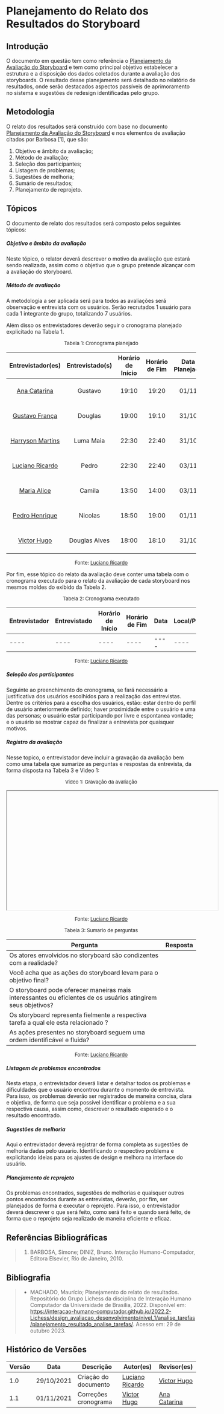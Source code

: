# Planejamento do Relato dos Resultados do Storyboard



## Introdução

O documento em questão tem como referência o [Planejamento da Avaliação do Storyboard](./planejamento_avaliacao.md) e tem como principal objetivo estabelecer a estrutura e a disposição dos dados coletados durante a avaliação dos storyboards. O resultado desse planejamento será detalhado no relatório de resultados, onde serão destacados aspectos passíveis de aprimoramento no sistema e sugestões de redesign identificadas pelo grupo.



## Metodologia

O relato dos resultados será construido com base no documento [Planejamento da Avaliação do Storyboard](./planejamento_avaliacao.md) e nos elementos de avaliação citados por Barbosa [1], que são:

1. Objetivo e âmbito da avaliação; 
2. Método de avaliação; 
3. Seleção dos participantes; 
4. Listagem de problemas; 
5. Sugestões de melhoria; 
6. Sumário de resultados;
7. Planejamento de reprojeto. 



## Tópicos

O documento de relato dos resultados será composto pelos seguintes tópicos:


##### Objetivo e âmbito da avaliação

Neste tópico, o relator deverá descrever o motivo da avaliação que estará sendo realizada, assim como o objetivo que o grupo pretende alcançar com a avaliação do storyboard.


##### Método de avaliação

A metodologia a ser aplicada será para todos as avaliações será observação e entrevista com os usuários. Serão recrutados 1 usuário para cada 1 integrante do grupo, totalizando 7 usuários.

Além disso os entrevistadores deverão seguir o cronograma planejado explicitado na Tabela 1.

<center>

<font size="2"><p style="text-align: center">Tabela 1: Cronograma planejado</p></font>

|                  Entrevistador(es)                   | Entrevistado(s) | Horário de Início | Horário de Fim | Data Planejada |           Tarefa            |           Local            |
| :--------------------------------------------------: | :-------------: | :---------------: | :------------: | :------------: | :-------------------------: | :------------------------: |
|    [Ana Catarina](https://github.com/an4catarina)    |     Gustavo     |       19:10       |     19:20      |     01/11      |   Acessar as Estátisticas   | Plataforma Microsoft Teams |
|   [Gustavo França](https://github.com/gustavofbs)    |     Douglas     |       19:00       |     19:10      |     31/10      |       Contatar Admin        | Plataforma Microsoft Teams |
| [Harryson Martins](https://github.com/harry-cmartin) |    Luma Maia    |       22:30       |     22:40      |     31/10      |     Pesquisar por mídia     | Plataforma Microsoft Teams |
|   [Luciano Ricardo](https://github.com/l-ricardo)    |      Pedro      |       22:30       |     22:40      |     03/11      |         Pedir Ajuda         | Plataforma Microsoft Teams |
|      [Maria Alice](https://github.com/Maliz30)       |     Camila      |       13:50       |     14:00      |     03/11      | Cadidatura para Colaborador | Plataforma Microsoft Teams |
|    [Pedro Henrique](https://github.com/pedro-hsf)    |     Nicolas     |       18:50       |     19:00      |     01/11      |      Download de Mídia      | Plataforma Microsoft Teams |
|    [Victor Hugo](https://github.com/ViictorHugoo)    |  Douglas Alves  |       18:00       |     18:10      |     31/10      |        Avaliar Midia        | Plataforma Microsoft Teams |

<font size="2"><p style="text-align: center">Fonte: [Luciano Ricardo](https://github.com/l-ricardo)</p></font>

</center>

Por fim, esse tópico do relato da avaliação deve conter uma tabela com o cronograma executado para o relato da avaliação de cada storyboard nos mesmos moldes do exibido da Tabela 2.

<center>

<font size="2"><p style="text-align: center">Tabela 2: Cronograma executado</p></font>

| Entrevistador | Entrevistado | Horário de Início | Horário de Fim | Data | Local/Plataforma |
| ------------- | ------------ | ----------------- | -------------- | ---- | ---------------- |
| ----          | ----         | ----              | ----           | ---- | ----             |


<font size="2"><p style="text-align: center">Fonte: [Luciano Ricardo](https://github.com/l-ricardo)</p></font>

</center>


##### Seleção dos participantes

Seguinte ao preenchimento do cronograma, se fará necessário a justificativa dos usuários escolhidos para a realização das entrevistas. Dentre os critérios para a escolha dos usuários, estão: estar dentro do perfil de usuário anteriormente definido; haver proximidade entre o usuário e uma das personas; o usuário estar participando por livre e espontanea vontade; e o usuário se mostrar capaz de finalizar a entrevista por quaisquer motivos.


##### Registro da avaliação

Nesse topico, o entrevistador deve incluir a gravação da avaliação bem como uma tabela que sumarize as perguntas e respostas da entrevista, da forma disposta na Tabela 3 e Video 1:

<center>

<font size="2"><p style="text-align: center">Video 1: Gravação da avaliação</p></font>

<iframe width="560" height="315" src="" title="YouTube video player" frameborder="1" allow="accelerometer; autoplay; clipboard-write; encrypted-media; gyroscope; picture-in-picture; web-share" allowfullscreen></iframe>

<font size="2"><p style="text-align: center">Fonte: [Luciano Ricardo](https://github.com/l-ricardo)</p></font>

</center>

<center>

<font size="2"><p style="text-align: center">Tabela 3: Sumario de perguntas</p></font>


| Pergunta                                                                                                      | Resposta |
| ------------------------------------------------------------------------------------------------------------- | :------- |
| Os atores envolvidos no storyboard são condizentes com a realidade?                                           |          |
| Você acha que as ações do storyboard levam para o objetivo final?                                             |          |
| O storyboard pode oferecer maneiras mais interessantes ou eficientes de os usuários atingirem seus objetivos? |          |
| Os storyboard representa fielmente a respectiva tarefa a qual ele esta relacionado ?                          |          |
| As ações presentes no storyboard seguem uma ordem identificável e fluida?                                     |          |

<font size="2"><p style="text-align: center">Fonte: [Luciano Ricardo](https://github.com/l-ricardo)</p></font>

</center>


##### Listagem de problemas encontrados

Nesta etapa, o entrevistador deverá listar e detalhar todos os problemas e dificuldades que o usuário encontrou durante o momento de entrevista. Para isso, os problemas deverão ser registrados de maneira concisa, clara e objetiva, de forma que seja possível identificar o problema e a sua respectiva causa, assim como, descrever o resultado esperado e o resultado encontrado.


##### Sugestões de melhoria

Aqui o entrevistador deverá registrar de forma completa as sugestões de melhoria dadas pelo usuario. Identificando o respectivo problema e explicitando ideias para os ajustes de design e melhora na interface do usuário.


##### Planejamento de reprojeto

Os problemas encontrados, sugestões de melhorias e quaisquer outros pontos encontrados durante as entrevistas, deverão, por fim, ser planejados de forma e executar o reprojeto. Para isso, o entrevistador deverá descrever o que será feito, como será feito e quando será feito, de forma que o reprojeto seja realizado de maneira eficiente e eficaz.



## Referências Bibliográficas

> 1. BARBOSA, Simone; DINIZ, Bruno. Interação Humano-Computador, Editora Elsevier, Rio de Janeiro, 2010.



## Bibliografia

> - MACHADO, Maurício; Planejamento do relato de resultados. Repositório do Grupo Lichess da disciplina de Interação Humano Computador da Universidade de Brasília, 2022. Disponível em: <https://interacao-humano-computador.github.io/2022.2-Lichess/design_avaliacao_desenvolvimento/nivel_1/analise_tarefas/planejamento_resultado_analise_tarefas/>. Acesso em: 29 de outubro 2023.



## Histórico de Versões

| Versão | Data       | Descrição            | Autor(es)                                       | Revisor(es)                                    |
| ------ | ---------- | -------------------- | ----------------------------------------------- | ---------------------------------------------- |
| 1.0    | 29/10/2021 | Criação do documento | [Luciano Ricardo](https://github.com/l-ricardo) | [Victor Hugo](https://github.com/ViictorHugoo) |
| 1.1    | 01/11/2021 | Correções cronograma | [Victor Hugo](https://github.com/ViictorHugoo)  | [Ana Catarina](https://github.com/an4catarina) |
